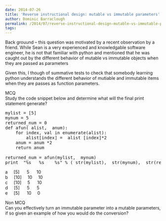 ```yaml
---
date: 2014-07-26
title: 'Reverse instructional design: mutable vs immutable parameters'
author: Dominic Barraclough
permalink: /2014/07/reverse-instructional-design-mutable-vs-immutable-parameters/
tags:
---
```

Back grouund &#8211; this question was motivated by a recent observation by a friend. While Sean is a very experienced and knowledgable software engineer, he is not that familiar with python and mentioned that he was caught out by the different behavior of mutable vs immutable objects when they are passed as parameters

Given this, I though of summative tests to check that somebody learning python understands the different behavior of mutiable and immutable items when they are passes as function parameters.

MCQ  
Study the code snippet below and determine what will the final print statement generate?

<pre>mylist = [5]
mynum = 5
returned_num = 0
def afun( alist,  anum):
    for index, val in enumerate(alist):
        alist[index] =  alist [index]*2
    anum = anum *2
    return anum

returned_num = afun(mylist,  mynum)
print  "%s   %s    %s" % ( str(mylist),  str(mynum),  str(returned_num) )
</pre>

a     [5]      5      10  
b     [10]     10     10  
c     [10]     5      10  
d     [5]      5      5  
e     [5]      10     0

Non MCQ  
Can you effectively turn an immutable parameter into a mutable parameters, if so given an example of how you would do the conversion?
